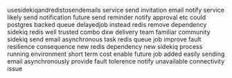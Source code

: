usesidekiqandredistosendemails service send invitation email notify service likely send notification future send reminder notify approval etc could postgres backed queue delayedjob instead redis remove dependency sidekiq redis well trusted combo dxw delivery team familiar community sidekiq send email asynchronous task redis queue job improve fault resilience consequence new redis dependency new sidekiq process running environment short term cost enable future job added easily sending email asynchronously provide fault tolerence notify unavailable connectivity issue